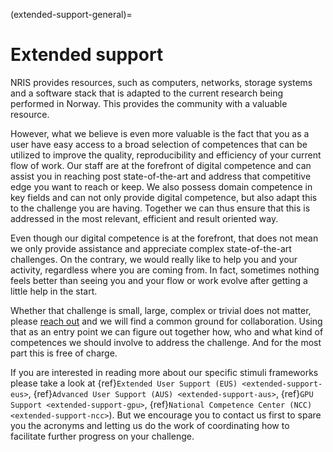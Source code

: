 (extended-support-general)=

# Extended support

NRIS provides resources, such as computers, networks, storage systems and a software stack that is adapted to the current research being performed in Norway. This provides the community with a valuable resource. 

However, what we believe is even more valuable is the fact that you as a user have easy access to a broad selection of competences that can be utilized to improve the quality, reproducibility and efficiency of your current flow of work. Our staff are at the forefront of digital competence and can assist you in reaching post state-of-the-art and address that competitive edge you want to reach or keep. We also possess domain competence in key fields and can not only provide digital competence, but also adapt this to the challenge you are having. Together we can thus ensure that this is addressed in the most relevant, efficient and result oriented way.

Even though our digital competence is at the forefront, that does not mean we only provide assistance and appreciate complex state-of-the-art challenges. On the contrary, we would really like to help you and your activity, regardless where you are coming from. In fact, sometimes nothing feels better than seeing you and your flow or work evolve after getting a little help in the start.

Whether that challenge is small, large, complex or trivial does not matter, please [reach out](support@metacenter.no) and we will find a common ground for collaboration. Using that as an entry point we can figure out together how, who and what kind of competences we should involve to address the challenge. And for the most part this is free of charge. 

If you are interested in reading more about our specific stimuli frameworks please take a look at {ref}`Extended User Support (EUS) <extended-support-eus>`, {ref}`Advanced User Support (AUS) <extended-support-aus>`, {ref}`GPU Support <extended-support-gpu>`, {ref}`National Competence Center (NCC) <extended-support-ncc>`). But we encourage you to contact us first to spare you the acronyms and letting us do the work of coordinating how to facilitate further progress on your challenge.
